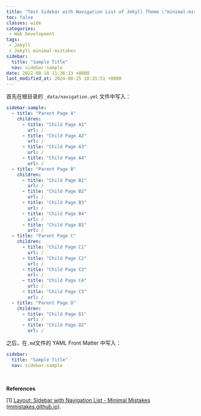 ```yaml
---
title: "Test Sidebar with Navigation List of Jekyll Theme \"minimal-mistakes\""
toc: false
classes: wide
categories:
 - Web Development
tags: 
 - Jekyll
 - Jekyll minimal-mistakes
sidebar:
  title: "Sample Title"
  nav: sidebar-sample
date: 2022-08-18 11:36:13 +0800
last_modified_at: 2024-08-25 18:35:51 +0800
---
```


首先在根目录的 `_data/navigation.yml` 文件中写入：

```yaml
sidebar-sample:
  - title: "Parent Page A"
    children:
      - title: "Child Page A1"
        url: /
      - title: "Child Page A2"
        url: /
      - title: "Child Page A3"
        url: /
      - title: "Child Page A4"
        url: /
  - title: "Parent Page B"
    children:
      - title: "Child Page B1"
        url: /
      - title: "Child Page B2"
        url: /
      - title: "Child Page B3"
        url: /
      - title: "Child Page B4"
        url: /
      - title: "Child Page B5"
        url: /
  - title: "Parent Page C"
    children:
      - title: "Child Page C1"
        url: /
      - title: "Child Page C2"
        url: /
      - title: "Child Page C3"
        url: /
      - title: "Child Page C4"
        url: /
      - title: "Child Page C5"
        url: /
  - title: "Parent Page D"
    children:
      - title: "Child Page D1"
        url: /
      - title: "Child Page D2"
        url: /
```

之后，在`.md`文件的 YAML Front Matter 中写入：

```yaml
sidebar:
  title: "Sample Title"
  nav: sidebar-sample
```

<br>

**References**

[1] [Layout: Sidebar with Navigation List - Minimal Mistakes (mmistakes.github.io)](https://mmistakes.github.io/minimal-mistakes/layout-sidebar-nav-list/).